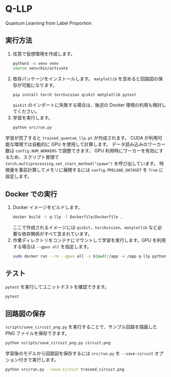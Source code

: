 # Q-LLP
Quantum Learning from Label Proportion

## 実行方法
1. 任意で仮想環境を作成します。
   ```bash
   python3 -m venv venv
   source venv/bin/activate
   ```
2. 依存パッケージをインストールします。
   `matplotlib` を含めると回路図の保存が可能になります。
   ```bash
   pip install torch torchvision qiskit matplotlib pytest
   ```
   `qiskit` のインポートに失敗する場合は、後述の Docker 環境の利用も検討してください。
3. 学習を実行します。
   ```bash
   python src/run.py
   ```
  学習が完了すると `trained_quantum_llp.pt` が作成されます。
  CUDA が利用可能な環境では自動的に GPU を使用して計算します。
  データ読み込みのワーカー数は `config.NUM_WORKERS` で調整できます。
  GPU 利用時にワーカーを有効にするため、スクリプト冒頭で
  `torch.multiprocessing.set_start_method("spawn")` を呼び出しています。
  特徴量を事前計算してメモリに展開するには `config.PRELOAD_DATASET` を `True` に設定します。

## Docker での実行
1. Docker イメージをビルドします。
   ```bash
   docker build -t q-llp -f Dockerfile/Dockerfile .
   ```
   ここで作成されるイメージには `qiskit`、`torchvision`、`matplotlib` など必要な依存関係がすべて含まれています。
2. 作業ディレクトリをコンテナにマウントして学習を実行します。GPU を利用する場合は `--gpus all` を指定します。
   ```bash
   sudo docker run --rm --gpus all -v $(pwd):/app -w /app q-llp python src/run.py
   ```

## テスト
`pytest` を実行してユニットテストを確認できます。
```bash
pytest
```

## 回路図の保存
`scripts/save_circuit_png.py` を実行することで、サンプル回路を描画した
PNG ファイルを保存できます。
```bash
python scripts/save_circuit_png.py circuit.png
```

学習後のモデルから回路図を保存するには `src/run.py` を
`--save-circuit` オプション付きで実行します。
```bash
python src/run.py --save-circuit trained_circuit.png
```
